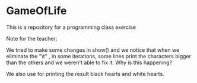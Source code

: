 GameOfLife
==========

This is a repository for a programming class exercise


Note for the teacher: 

We tried to make some changes in show() and we notice that when we eliminate the "\t" ,
in some iterations, some lines print the characters bigger than the others and we weren't 
able to fix it. Why is this happening? 

We also use for printing the result  black hearts and white hearts.